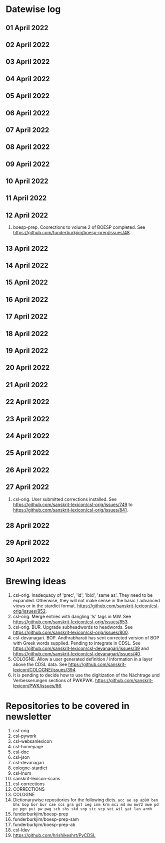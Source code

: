 # Datewise log

## 01 April 2022

## 02 April 2022

## 03 April 2022

## 04 April 2022

## 05 April 2022

## 06 April 2022

## 07 April 2022

## 08 April 2022

## 09 April 2022

## 10 April 2022

## 11 April 2022

## 12 April 2022

1. boesp-prep. Coorections to volume 2 of BOESP completed. See https://github.com/funderburkjim/boesp-prep/issues/48.

## 13 April 2022

## 14 April 2022

## 15 April 2022

## 16 April 2022

## 17 April 2022

## 18 April 2022

## 19 April 2022


## 20 April 2022


## 21 April 2022

## 22 April 2022

## 23 April 2022

## 24 April 2022

## 25 April 2022

## 26 April 2022

## 27 April 2022

1. csl-orig. User submitted corrections installed. See https://github.com/sanskrit-lexicon/csl-orig/issues/749 to https://github.com/sanskrit-lexicon/csl-orig/issues/841. 

## 28 April 2022

## 29 April 2022

## 30 April 2022


# Brewing ideas

1. csl-orig. Inadequacy of 'prec', 'id', 'ibid', 'same as'. They need to be expanded. Otherwise, they will not make sense in the basic / advanced views or in the stardict format. https://github.com/sanskrit-lexicon/csl-orig/issues/852.
2. csl-orig. Merge entries with dangling 'ls' tags in MW. See https://github.com/sanskrit-lexicon/csl-orig/issues/853. 
3. csl-orig. BUR. Upgrade subheadwords to headwords. See https://github.com/sanskrit-lexicon/csl-orig/issues/800.
4. csl-devanagari. BOP. Andhrabharati has sent corrected version of BOP with Greek words supplied. Pending to integrate in CDSL. See https://github.com/sanskrit-lexicon/csl-devanagari/issues/39 and  https://github.com/sanskrit-lexicon/csl-devanagari/issues/40.
5. COLOGNE. Allow a user generated definition / information in a layer above the CDSL data. See https://github.com/sanskrit-lexicon/COLOGNE/issues/394.
6. It is pending to decide how to use the digitization of the Nächtrage und Verbesserungen sections of PWKPWK. https://github.com/sanskrit-lexicon/PWK/issues/86.

# Repositories to be covered in newsletter

1. csl-orig
2. csl-pywork
3. csl-websanlexicon
4. csl-homepage
5. csl-doc
6. csl-json
7. csl-devanagari
8. cologne-stardict
9. csl-lnum
10. sanskrit-lexicon-scans
11. csl-corrections
12. CORRECTIONS
13. COLOGNE
14. Dictionarywise repositories for the following dicts. 
`acc ae ap ap90 ben bhs bop bor bur cae ccs gra gst ieg inm krm mci md mw mw72 mwe pd pe pgn pui pw pwg sch shs skd snp stc vcp vei wil yat lan armh`
15. funderburkjim/boesp-prep
16. funderburkjim/boesp-prep-sam
17. funderburkjim/boesp-prep-ab
18. csl-ldev
19. https://github.com/hrishikeshrt/PyCDSL
